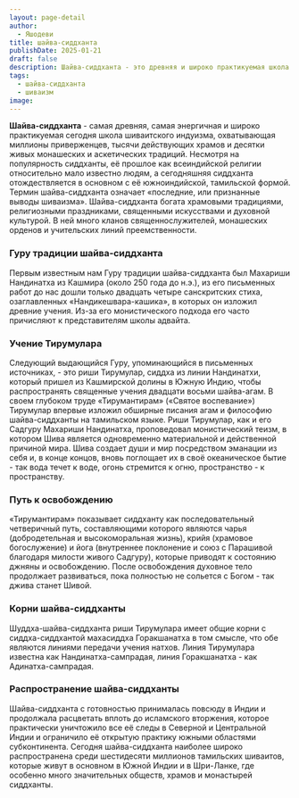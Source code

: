 ```yaml
---
layout: page-detail
author:
  - Яшодеви
title: шайва-сиддханта
publishDate: 2025-01-21
draft: false
description: Шайва-сиддханта - это древняя и широко практикуемая школа шиваизма, которая основывается на монистическом теизме, утверждая, что Шива является как творцом, так и поглотителем мира. Шайва-сиддханта включает в себя комплекс практик, таких как добродетельная жизнь, храмовое поклонение и йога, ведущие к освобождению и слиянию с Шивой.
tags:
  - шайва-сиддханта
  - шиваизм
image:
---
```

**Шайва-сиддханта** - самая древняя, самая энергичная и широко практикуемая сегодня школа шиваитского индуизма, охватывающая миллионы приверженцев, тысячи действующих храмов и десятки живых монашеских и аскетических традиций. Несмотря на популярность сиддханты, её прошлое как всеиндийской религии относительно мало известно людям, а сегодняшняя сиддханта отождествляется в основном с её южноиндийской, тамильской формой. Термин шайва-сиддханта означает «последние, или признанные выводы шиваизма». Шайва-сиддханта богата храмовыми традициями, религиозными праздниками, священными искусствами и духовной культурой. В ней много кланов священнослужителей, монашеских орденов и учительских линий преемственности.

### Гуру традиции шайва-сиддханта

Первым известным нам Гуру традиции шайва-сиддханта был Махариши Нандинатха из Кашмира (около 250 года до н.э.), из его письменных работ до нас дошли только двадцать четыре санскритских стиха, озаглавленных «Нандикешвара-кашика», в которых он изложил древние учения. Из-за его монистического подхода его часто причисляют к представителям школы адвайта.

### Учение Тирумулара

Следующий выдающийся Гуру, упоминающийся в письменных источниках, - это риши Тирумулар, сиддха из линии Нандинатхи, который пришел из Кашмирской долины в Южную Индию, чтобы распространять священные учения двадцати восьми шайва-агам. В своем глубоком труде «Тирумантирам» («Святое воспевание») Тирумулар впервые изложил обширные писания агам и философию шайва-сиддханты на тамильском языке. Риши Тирумулар, как и его Садгуру Махариши Нандинатха, проповедовал монистический теизм, в котором Шива является одновременно материальной и действенной причиной мира. Шива создает души и мир посредством эманации из себя и, в конце концов, вновь поглощает их в своё океаническое бытие - так вода течет к воде, огонь стремится к огню, пространство - к пространству.

### Путь к освобождению

«Тирумантирам» показывает сиддханту как последовательный четверичный путь, составляющими которого являются чарья (добродетельная и высокоморальная жизнь), крийя (храмовое богослужение) и йога (внутреннее поклонение и союз с Парашивой благодаря милости живого Садгуру), которые приводят к состоянию джняны и освобождению. После освобождения духовное тело продолжает развиваться, пока полностью не сольется с Богом - так джива станет Шивой.

### Корни шайва-сиддханты

Шуддха-шайва-сиддханта риши Тирумулара имеет общие корни с сиддха-сиддхантой махасиддха Горакшанатха в том смысле, что обе являются линиями передачи учения натхов. Линия Тирумулара известна как Нандинатха-сампрадая, линия Горакшанатха - как Адинатха-сампрадая.

### Распространение шайва-сиддханты

Шайва-сиддханта с готовностью принималась повсюду в Индии и продолжала расцветать вплоть до исламского вторжения, которое практически уничтожило все её следы в Северной и Центральной Индии и ограничило её открытую практику южными областями субконтинента. Сегодня шайва-сиддханта наиболее широко распространена среди шестидесяти миллионов тамильских шиваитов, которые живут в основном в Южной Индии и в Шри-Ланке, где особенно много значительных обществ, храмов и монастырей сиддханты.
